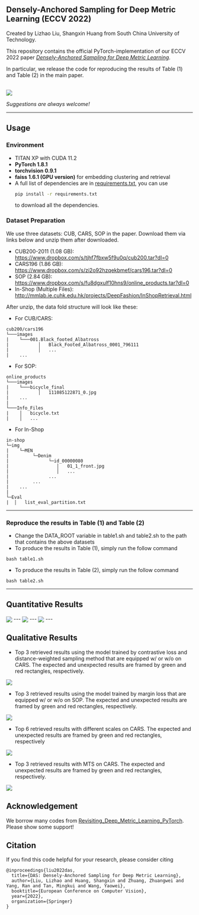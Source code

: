 ## Densely-Anchored Sampling for Deep Metric Learning (ECCV 2022)
Created by Lizhao Liu, Shangxin Huang from South China University of Technology.

This repository contains the official PyTorch-implementation of our ECCV 2022 paper [*Densely-Anchored Sampling for Deep
Metric Learning*](paper/Densely_Anchored_Sampling_for_Deep_Metric_Learning_ECCV2022.pdf).

In particular, we release the code for reproducing the results of Table (1) and Table (2) in the main paper.

<br>

<img src="image/DAS_hd.png" align="center">

*Suggestions are always welcome!*

---
## Usage

### Environment
- TITAN XP with CUDA 11.2
- **PyTorch 1.8.1**
- **torchvision 0.9.1**
- **faiss 1.6.1 (GPU version)** for embedding clustering and retrieval
- A full list of dependencies are in [requirements.txt](requirements.txt), you can use
  ```bash
  pip install -r requirements.txt
  ```
  to download all the dependencies.

### Dataset Preparation
We use three datasets: CUB, CARS, SOP in the paper. Download them via links below and unzip them after downloaded.
* CUB200-2011 (1.08 GB): https://www.dropbox.com/s/tjhf7fbxw5f9u0q/cub200.tar?dl=0
* CARS196 (1.86 GB): https://www.dropbox.com/s/zi2o92hzqekbmef/cars196.tar?dl=0
* SOP (2.84 GB): https://www.dropbox.com/s/fu8dgxulf10hns9/online_products.tar?dl=0
* In-Shop (Multiple Files): http://mmlab.ie.cuhk.edu.hk/projects/DeepFashion/InShopRetrieval.html

After unzip, the data fold structure will look like these:

* For CUB/CARS:
```
cub200/cars196
└───images
|    └───001.Black_footed_Albatross
|           │   Black_Footed_Albatross_0001_796111
|           │   ...
|    ...
```

* For SOP:
```
online_products
└───images
|    └───bicycle_final
|           │   111085122871_0.jpg
|    ...
|
└───Info_Files
|    │   bicycle.txt
|    │   ...
```

* For In-Shop

```
in-shop
└─img
|    └─MEN
|         └─Denim
|               └─id_00000080
|                  │   01_1_front.jpg
|                  │   ...
|               ...
|         ...
|    ...
|
└─Eval
|  │   list_eval_partition.txt
```

---

### Reproduce the results in Table (1) and Table (2)

- Change the DATA_ROOT variable in table1.sh and table2.sh to the path that contains the above datasets
- To produce the results in Table (1), simply run the follow command

```
bash table1.sh
```

- To produce the results in Table (2), simply run the follow command

```
bash table2.sh
```

---

## Quantitative Results

<img src="image/table1.png" align="center">
---
<img src="image/table2.png" align="center">
---
<img src="image/fig1.png" align="center">
---

## Qualitative Results

- Top 3 retrieved results using the model trained by contrastive loss and distance-weighted sampling method that are
  equipped w/ or w/o on CARS. The expected and unexpected results are framed by green and red rectangles, respectively.

<img src="image/CARS_compare.jpg" align="center">

- Top 3 retrieved results using the model trained by margin loss that are equipped w/ or w/o on SOP. The expected and
  unexpected results are framed by green and red rectangles, respectively.

<img src="image/ONLINE_Margin_compare.jpg" align="center">

- Top 6 retrieved results with different scales on CARS. The expected and unexpected results are framed by green and red rectangles, respectively

<img src="image/DFS_top6.png" align="center">
  
- Top 3 retrieved results with MTS on CARS. The expected and unexpected results are framed by green and red rectangles, respectively.

<img src="image/MTS_visual.png" align="center">

## Acknowledgement
We borrow many codes from [Revisiting_Deep_Metric_Learning_PyTorch](https://github.com/Confusezius/Revisiting_Deep_Metric_Learning_PyTorch). Please show some support!

## Citation
If you find this code helpful for your research, please consider citing
```
@inproceedings{liu2022das,
  title={DAS: Densely-Anchored Sampling for Deep Metric Learning},
  author={Liu, Lizhao and Huang, Shangxin and Zhuang, Zhuangwei and Yang, Ran and Tan, Mingkui and Wang, Yaowei},
  booktitle={European Conference on Computer Vision},
  year={2022},
  organization={Springer}
}
```
